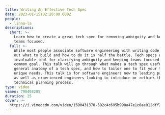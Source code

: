 ```yaml
---
title: Writing An Effective Tech Spec
date: 2023-01-15T02:20:00.000Z
people:
  - linna-la
descriptions:
  short: >-
    Learn how to create a great tech spec for removing ambiguity and keeping
    teams focused.
  full: >-
    While most people associate software engineering with writing code, figuring
    out what to build and how to do it is half the battle. Tech specs are an
    invaluable tool for clarifying ambiguity and keeping teams focused on a
    common goal. This talk will go through what makes a tech spec useful, the
    general anatomy of a tech spec, and how to tailor one to fit your team’s
    unique needs. This talk is for software engineers new to leading projects,
    as well as experienced engineers looking to introduce or rethink their
    technical planning process.
type: video
vimeo: 790498205
duration: 25
cover: >-
  https://i.vimeocdn.com/video/1590431370-582c4c605b998a47e1c0ae012dff2f29fe9ce8a3e561edb49670b6ff96b5f1aa-d
---
```




